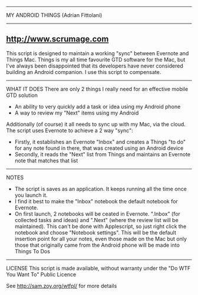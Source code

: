 -----------------------------------------------------------------------------------------------------------------

MY ANDROID THINGS (Adrian Fittolani)

-----------------------------------------------------------------------------------------------------------------
http://www.scrumage.com
-----------------------------------------------------------------------------------------------------------------
This script is designed to maintain a working "sync" between Evernote and Things Mac.
Things is my all time favourite GTD software for the Mac, but I've always been disappointed
that its developers have never considered building an Android companion. 
I use this script to compensate.

-----------------------------------------------------------------------------------------------------------------
WHAT IT DOES
There are only 2 things I really need for an effective mobile GTD solution

* An ability to very quickly add a task or idea using my Android phone
* A way to review my "Next" items using my Android

Additionally (of course) it all needs to sync up with my Mac, via the cloud.
The script uses Evernote to achieve a 2 way "sync":

* Firstly, it establishes an Evernote "Inbox" and creates a Things "to do" for any note found in there, that was created using an Android device
* Secondly, it reads the "Next" list from Things and maintains an Evernote note that matches that list

-----------------------------------------------------------------------------------------------------------------
NOTES
* The script is saves as an application. It keeps running all the time once you launch it. 
* I find it best to make the "Inbox" notebook the default notebook for Evernote.
* On first launch, 2 notebooks will be ceated in Evernote. ".Inbox" (for collected tasks and ideas) and ".Next" (where the review list will be maintained). This can't be done with Applescript, so just right click the notebook and choose "Notebook settings". This will be the default insertion point for all your notes, even those made on the Mac but only those that originally came from the Android phone will be made into Things To Dos

-----------------------------------------------------------------------------------------------------------------
LICENSE
This script is made available, without warranty under the "Do WTF You Want To" Public Licence

See http://sam.zoy.org/wtfpl/ for more details
